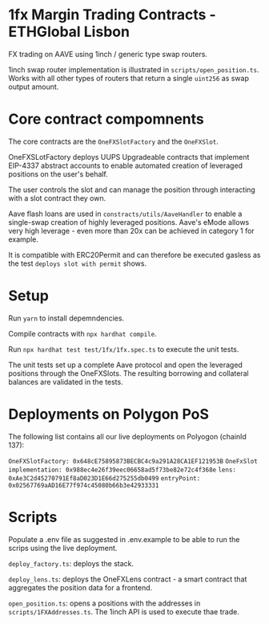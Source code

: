 # 1fx Margin Trading Contracts - ETHGlobal Lisbon

FX trading on AAVE using 1inch / generic type swap routers.

1inch swap router implementation is illustrated in `scripts/open_position.ts`. Works with all other types of routers that return a single `uint256` as swap output amount. 

# Core contract compomnents

The core contracts are the `OneFXSlotFactory` and the `OneFXSlot`.

OneFXSLotFactory deploys UUPS Upgradeable contracts that implement EIP-4337 abstract accounts to enable automated creation of leveraged positions on the user's behalf.

The user controls the slot and can manage the position through interacting with a slot contract they own.

Aave flash loans are used in `constracts/utils/AaveHandler` to enable a single-swap creation of highly leveraged positions. Aave's eMode allows very high leverage - even more than 20x can be achieved in category 1 for example.

It is compatible with ERC20Permit and can therefore be executed gasless as the test `deploys slot with permit` shows.

# Setup

Run `yarn` to install depemndencies.

Compile contracts with `npx hardhat compile`.

Run `npx hardhat test test/1fx/1fx.spec.ts` to execute the unit tests.

The unit tests set up a complete Aave protocol and open the leveraged positions through the OneFXSlots. The resulting borrowing and collateral balances are validated in the tests.

# Deployments on Polygon PoS

The following list contains all our live deployments on Polyogon (chainId 137):

`OneFXSlotFactory: 0x648cE75895873BECBC4c9a291A28CA1EF121953B`
`OneFxSlot implementation: 0x988ec4e26f39eec06658ad5f73be82e72c4f368e`
`lens:  0xAe3C2d45270791Ef8aD023D1E66d275255db0499`
`entryPoint: 0x02567769aAD16E77f974c45080b66b3e42933331`


# Scripts

Populate a .env file as suggested in .env.example to be able to run the scrips using the live deployment.

`deploy_factory.ts`: deploys the stack.

`deploy_lens.ts`: deploys the OneFXLens contract - a smart contract that aggregates the position data for a frontend.

`open_position.ts`: opens a positions with the addresses in `scripts/1FXAddresses.ts`. The 1inch API is used to execute thae trade.
